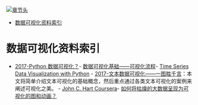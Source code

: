 [![章节头](https://parg.co/UGo)](https://parg.co/b4z) 
 - [数据可视化资料索引](#%E6%95%B0%E6%8D%AE%E5%8F%AF%E8%A7%86%E5%8C%96%E8%B5%84%E6%96%99%E7%B4%A2%E5%BC%95) 

# 数据可视化资料索引
- [2017-Python 数据可视化？](https://parg.co/b2a)- [数据可视化基础——可视化流程](http://geekplux.com/2017/01/01/basics-of-data-visualization-the-process-model.html)- [Time Series Data Visualization with Python](http://machinelearningmastery.com/time-series-data-visualization-with-python/?utm_source=tuicool&utm_medium=referral) - [2017-文本数据可视化——一图胜千言](http://geekplux.com/2017/06/26/text-data-visualization.html)：本文将简单介绍文本可视化的基础概念，然后重点通过各类文本可视化的案例来阐述可视化之美。 - [John C. Hart Coursera](https://zh.coursera.org/learn/datavisualization)- [如何将枯燥的大数据呈现为可视化的图和动画？](http://6me.us/PcSM)
